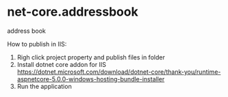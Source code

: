 # net-core.addressbook
address book

How to publish in IIS:

1. Righ click project property and publish files in folder
2. Install dotnet core addon for IIS https://dotnet.microsoft.com/download/dotnet-core/thank-you/runtime-aspnetcore-5.0.0-windows-hosting-bundle-installer
3. Run the application
